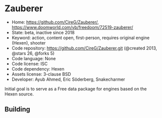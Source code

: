 # Zauberer

- Home: https://github.com/CireG/Zauberer/, https://www.doomworld.com/vb/freedoom/72519-zauberer/
- State: beta, inactive since 2018
- Keyword: action, content open, first-person, requires original engine (Hexen), shooter
- Code repository: https://github.com/CireG/Zauberer.git (@created 2013, @stars 26, @forks 5)
- Code language: None
- Code license: ISC
- Code dependency: Hexen
- Assets license: 3-clause BSD
- Developer: Ayub Ahmed, Eric Söderberg, Snakecharmer

Initial goal is to serve as a Free data package for engines based on the Hexen source.

## Building
